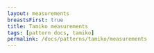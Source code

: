 ```yaml
---
layout: measurements
breastsFirst: true
title: Tamiko measurements
tags: [pattern docs, tamiko]
permalink: /docs/patterns/tamiko/measurements
---
```

